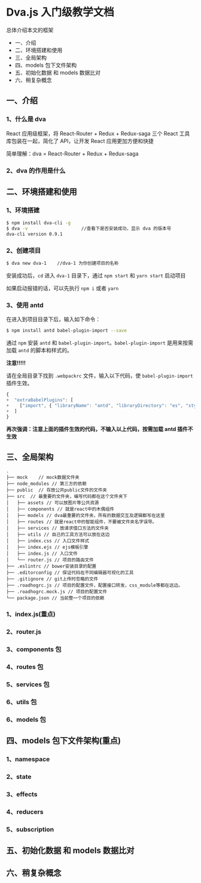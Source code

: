 # Dva.js 入门级教学文档

总体介绍本文的框架

- 一、介绍
- 二、环境搭建和使用
- 三、全局架构
- 四、models 包下文件架构
- 五、初始化数据 和 models 数据比对
- 六、稍复杂概念

## 一、介绍

### 1、什么是 dva

React 应用级框架，将 React-Router + Redux + Redux-saga 三个 React 工具库包装在一起，简化了 API，让开发 React 应用更加方便和快捷

简单理解：dva = React-Router + Redux + Redux-saga

### 2、dva 的作用是什么

## 二、环境搭建和使用

### 1、环境搭建

```bash
$ npm install dva-cli -g    
$ dva -v                    //查看下是否安装成功，显示 dva 的版本号
dva-cli version 0.9.1
```

### 2、创建项目

```bash
$ dva new dva-1    //dva-1 为你创建项目的名称
```

安装成功后，`cd` 进入 `dva-1` 目录下，通过 `npm start` 和 `yarn start` 启动项目

如果启动报错的话，可以先执行 `npm i` 或者 `yarn`

### 3、使用 antd

在进入到项目目录下后，输入如下命令：

```bash
$ npm install antd babel-plugin-import --save
```

通过 `npm` 安装 `antd` 和 `babel-plugin-import`。`babel-plugin-import` 是用来按需加载 `antd` 的脚本和样式的。

**注意!!!!!** 

请在全局目录下找到 `.webpackrc` 文件，输入以下代码，使 `babel-plugin-import` 插件生效。

```js
{
+  "extraBabelPlugins": [
+    ["import", { "libraryName": "antd", "libraryDirectory": "es", "style": "css" }]
+  ]
}
```

**再次强调：注意上面的插件生效的代码，不输入以上代码，按需加载 antd 插件不生效**

## 三、全局架构

```
.
├── mock    // mock数据文件夹
├── node_modules // 第三方的依赖
├── public  // 存放公共public文件的文件夹
├── src  // 最重要的文件夹，编写代码都在这个文件夹下
│   ├── assets // 可以放图片等公共资源
│   ├── components // 就是react中的木偶组件
│   ├── models // dva最重要的文件夹，所有的数据交互及逻辑都写在这里
│   ├── routes // 就是react中的智能组件，不要被文件夹名字误导。
│   ├── services // 放请求借口方法的文件夹
│   ├── utils // 自己的工具方法可以放在这边
│   ├── index.css // 入口文件样式
│   ├── index.ejs // ejs模板引擎
│   ├── index.js // 入口文件
│   └── router.js // 项目的路由文件
├── .eslintrc // bower安装目录的配置
├── .editorconfig // 保证代码在不同编辑器可视化的工具
├── .gitignore // git上传时忽略的文件
├── .roadhogrc.js // 项目的配置文件，配置接口转发，css_module等都在这边。
├── .roadhogrc.mock.js // 项目的配置文件
└── package.json // 当前整一个项目的依赖
```

### 1、index.js(重点)



### 2、router.js

### 3、components 包

### 4、routes 包

### 5、services 包

### 6、utils 包

### 6、models 包

## 四、models 包下文件架构(重点)

### 1、namespace

### 2、state

### 3、effects

### 4、reducers

### 5、subscription

## 五、初始化数据 和 models 数据比对

## 六、稍复杂概念

